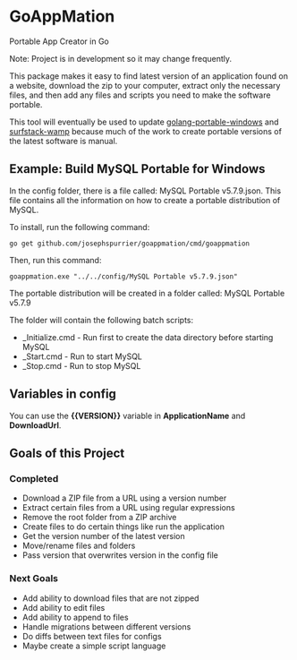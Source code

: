 # GoAppMation
Portable App Creator in Go

Note: Project is in development so it may change frequently.

This package makes it easy to find latest version of an application found on a website, download the zip to your computer, extract only the necessary files, and then add any files and scripts you need to make the software portable.

This tool will eventually be used to update [golang-portable-windows](https://github.com/josephspurrier/golang-portable-windows) and [surfstack-wamp](https://github.com/josephspurrier/surfstack-wamp) because much of the work to create portable versions of the latest software is manual.

## Example: Build MySQL Portable for Windows

In the config folder, there is a file called: MySQL Portable v5.7.9.json. This file contains all the information on how to create a portable distribution of MySQL.

To install, run the following command:
~~~
go get github.com/josephspurrier/goappmation/cmd/goappmation
~~~

Then, run this command:

~~~
goappmation.exe "../../config/MySQL Portable v5.7.9.json"
~~~

The portable distribution will be created in a folder called: MySQL Portable v5.7.9

The folder will contain the following batch scripts:

* _Initialize.cmd - Run first to create the data directory before starting MySQL
* _Start.cmd      - Run to start MySQL
* _Stop.cmd       - Run to stop MySQL

## Variables in config

You can use the **{{VERSION}}** variable in **ApplicationName** and **DownloadUrl**.

## Goals of this Project

### Completed

* Download a ZIP file from a URL using a version number
* Extract certain files from a URL using regular expressions
* Remove the root folder from a ZIP archive
* Create files to do certain things like run the application
* Get the version number of the latest version
* Move/rename files and folders
* Pass version that overwrites version in the config file

### Next Goals

* Add ability to download files that are not zipped
* Add ability to edit files
* Add ability to append to files
* Handle migrations between different versions
* Do diffs between text files for configs
* Maybe create a simple script language